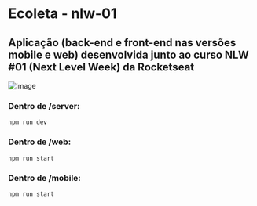 # Ecoleta - nlw-01
## Aplicação (back-end e front-end nas versões mobile e web) desenvolvida junto ao curso NLW #01 (Next Level Week) da Rocketseat

![image](https://user-images.githubusercontent.com/889659/83959439-3d27ec80-a853-11ea-81cd-5151cd031e72.png)


### Dentro de /server:
    npm run dev

### Dentro de /web:
    npm run start

### Dentro de /mobile:
    npm run start
